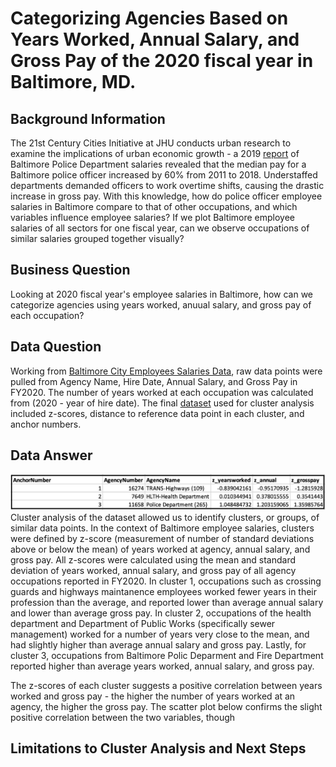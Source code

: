 # Categorizing Agencies Based on Years Worked, Annual Salary, and Gross Pay of the 2020 fiscal year in Baltimore, MD. 
## Background Information 
The 21st Century Cities Initiative at JHU conducts urban research to examine the implications of urban economic growth - a 2019 [report](https://21cc.jhu.edu/research/police-overtime-and-baltimore-citys-budget/) of Baltimore Police Department salaries revealed that the median pay for a Baltimore police officer increased by 60% from 2011 to 2018. Understaffed departments demanded officers to work overtime shifts, causing the drastic increase in gross pay. With this knowledge, how do police officer employee salaries in Baltimore compare to that of other occupations, and which variables influence employee salaries? If we plot Baltimore employee salaries of all sectors for one fiscal year, can we observe occupations of similar salaries grouped together visually?
## Business Question 
Looking at 2020 fiscal year's employee salaries in Baltimore, how can we categorize agencies using years worked, anuual salary, and gross pay of each occupation?
## Data Question 
Working from [Baltimore City Employees Salaries Data](https://data.baltimorecity.gov/City-Government/Baltimore-City-Employees-Salaries/w28m-utix), raw data points were pulled from Agency Name, Hire Date, Annual Salary, and Gross Pay in FY2020. The number of years worked at each occupation was calculated from (2020 - year of hire date). The final [dataset](cluster_analysis.xlsx) used for cluster analysis included z-scores, distance to reference data point in each cluster, and anchor numbers.
## Data Answer 
![Alt text](cluster-results.png)
Cluster analysis of the dataset allowed us to identify clusters, or groups, of similar data points. In the context of Baltimore employee salaries, clusters were defined by z-score (measurement of number of standard deviations above or below the mean) of years worked at agency, annual salary, and gross pay. All z-scores were calculated using the mean and standard deviation of years worked, annual salary, and gross pay of all agency occupations reported in FY2020. In cluster 1, occupations such as crossing guards and highways maintanence employees worked fewer years in their profession than the average, and reported lower than average annual salary and lower than average gross pay. In cluster 2, occupations of the health department and Department of Public Works (specifically sewer management) worked for a number of years very close to the mean, and had slightly higher than average annual salary and gross pay. Lastly, for cluster 3, occupations from Baltimore Polic Deparment and Fire Department reported higher than average years worked, annual salary, and gross pay.

The z-scores of each cluster suggests a positive correlation between years worked and gross pay - the higher the number of years worked at an agency, the higher the gross pay. The scatter plot below confirms the slight positive correlation between the two variables, though 

## Limitations to Cluster Analysis and Next Steps

